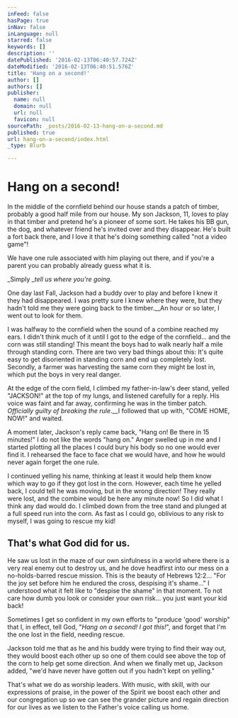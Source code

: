```yaml
---
inFeed: false
hasPage: true
inNav: false
inLanguage: null
starred: false
keywords: []
description: ''
datePublished: '2016-02-13T06:40:57.724Z'
dateModified: '2016-02-13T06:40:51.576Z'
title: 'Hang on a second!'
author: []
authors: []
publisher:
  name: null
  domain: null
  url: null
  favicon: null
sourcePath: _posts/2016-02-13-hang-on-a-second.md
published: true
url: hang-on-a-second/index.html
_type: Blurb

---
```

# Hang on a second!

In the middle of the cornfield behind our house stands a patch of timber, probably a good half mile from our house. My son Jackson, 11, loves to play in that timber and pretend he's a pioneer of some sort. He takes his BB gun, the dog, and whatever friend he's invited over and they disappear. He's built a fort back there, and I love it that he's doing something called "not a video game"!

We have one rule associated with him playing out there, and if you're a parent you can probably already guess what it is.

_Simply __tell us where you're going._

One day last Fall, Jackson had a buddy over to play and before I knew it they had disappeared. I was pretty sure I knew where they were, but they hadn't told me they were going back to the timber.__An hour or so later, I went out to look for them.

I was halfway to the cornfield when the sound of a combine reached my ears. I didn't think much of it until I got to the edge of the cornfield... and the corn was still standing! This meant the boys had to walk nearly half a mile through standing corn. There are two very bad things about this: It's quite easy to get disoriented in standing corn and end up completely lost. Secondly, a farmer was harvesting the same corn they might be lost in, which put the boys in very real danger.

At the edge of the corn field, I climbed my father-in-law's deer stand, yelled "JACKSON!" at the top of my lungs, and listened carefully for a reply. His voice was faint and far away, confirming he was in the timber patch.  _Officially guilty of breaking the rule_.__I followed that up with, "COME HOME, NOW!" and waited.

A moment later, Jackson's reply came back, "Hang on! Be there in 15 minutes!" I do not like the words "hang on." Anger swelled up in me and I started plotting all the places I could bury his body so no one would ever find it. I rehearsed the face to face chat we would have, and how he would never again forget the one rule.

I continued yelling his name, thinking at least it would help them know which way to go if they got lost in the corn. However, each time he yelled back, I could tell he was moving, but in the wrong direction! They really were lost, and the combine would be here any minute now! So I did what I think any dad would do. I climbed down from the tree stand and plunged at a full speed run into the corn. As fast as I could go, oblivious to any risk to myself, I was going to rescue my kid!

## That's what God did for us.

He saw us lost in the maze of our own sinfulness in a world where there is a very real enemy out to destroy us, and he dove headfirst into our mess on a no-holds-barred rescue mission. This is the beauty of Hebrews 12:2... "For the joy set before him he endured the cross, despising it's shame..." I understood what it felt like to "despise the shame" in that moment. To not care how dumb you look or consider your own risk... you just want your kid back!

Sometimes I get so confident in my own efforts to "produce 'good' worship" that I, in effect, tell God, "_Hang on a second! I got this!_", and forget that I'm the one lost in the field, needing rescue.

Jackson told me that as he and his buddy were trying to find their way out, they would boost each other up so one of them could see above the top of the corn to help get some direction. And when we finally met up, Jackson added, "we'd have never have gotten out if you hadn't kept on yelling."

That's what we do as worship leaders. With music, with skill, with our expressions of praise, in the power of the Spirit we boost each other and our congregation up so we can see the grander picture and regain direction for our lives as we listen to the Father's voice calling us home.